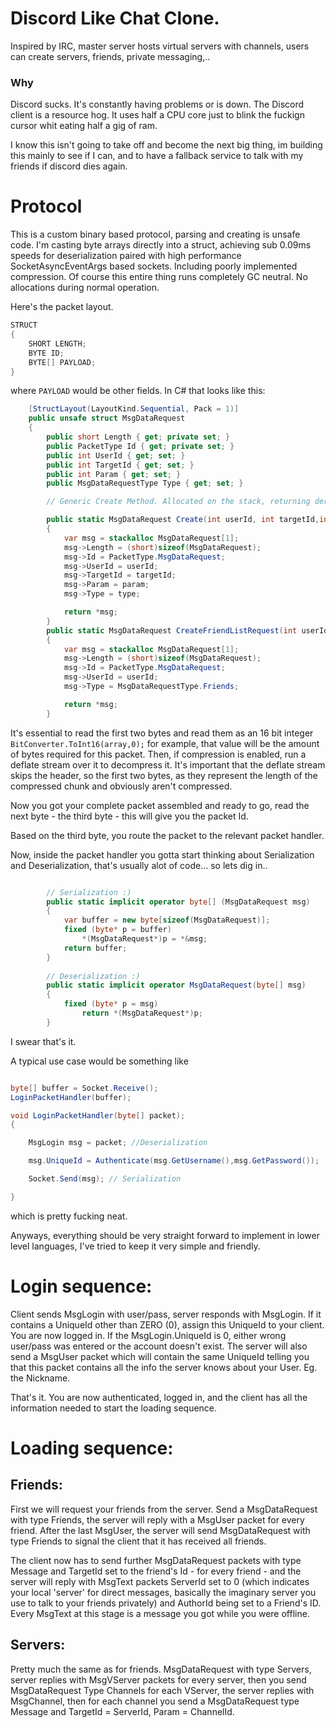 # Discord Like Chat Clone.

Inspired by IRC, master server hosts virtual servers with channels, users can create servers, friends, private messaging,..

### Why
Discord sucks. It's constantly having problems or is down. The Discord client is a resource hog. It uses half a CPU core just to blink the fuckign cursor whit eating half a gig of ram.

I know this isn't going to take off and become the next big thing, im building this mainly to see if I can, and to have a fallback service to talk with my friends if discord dies again.

# Protocol

This is a custom binary based protocol, parsing and creating is unsafe code. I'm casting byte arrays directly into a struct, achieving sub 0.09ms speeds for deserialization paired with high performance SocketAsyncEventArgs based sockets. Including poorly implemented compression. Of course this entire thing runs completely GC neutral. No allocations during normal operation. 

Here's the packet layout.

```C
STRUCT
{
    SHORT LENGTH;
    BYTE ID;
    BYTE[] PAYLOAD;
}
```

where `PAYLOAD` would be other fields.
In C# that looks like this:

```cs
    [StructLayout(LayoutKind.Sequential, Pack = 1)]
    public unsafe struct MsgDataRequest
    {
        public short Length { get; private set; }
        public PacketType Id { get; private set; }
        public int UserId { get; set; }
        public int TargetId { get; set; }
        public int Param { get; set; }
        public MsgDataRequestType Type { get; set; }

        // Generic Create Method. Allocated on the stack, returning dereferenced pointer.

        public static MsgDataRequest Create(int userId, int targetId,int param, MsgDataRequestType type)
        {
            var msg = stackalloc MsgDataRequest[1];
            msg->Length = (short)sizeof(MsgDataRequest);
            msg->Id = PacketType.MsgDataRequest;
            msg->UserId = userId;
            msg->TargetId = targetId;
            msg->Param = param;
            msg->Type = type;

            return *msg;
        }
        public static MsgDataRequest CreateFriendListRequest(int userId)
        {
            var msg = stackalloc MsgDataRequest[1];
            msg->Length = (short)sizeof(MsgDataRequest);
            msg->Id = PacketType.MsgDataRequest;
            msg->UserId = userId;
            msg->Type = MsgDataRequestType.Friends;

            return *msg;
        }
```

It's essential to read the first two bytes and read them as an 16 bit integer `BitConverter.ToInt16(array,0);` for example, that value will be the amount of bytes required for this packet. Then, if compression is enabled, run a deflate stream over it to decompress it. It's important that the deflate stream skips the header, so the first two bytes, as they represent the length of the compressed chunk and obviously aren't compressed.

Now you got your complete packet assembled and ready to go, read the next byte - the third byte - this will give you the packet Id. 

Based on the third byte, you route the packet to the relevant packet handler.

Now, inside the packet handler you gotta start thinking about Serialization and Deserialization, that's usually alot of code... so lets dig in..

```cs

        // Serialization :)
        public static implicit operator byte[] (MsgDataRequest msg)
        {
            var buffer = new byte[sizeof(MsgDataRequest)];
            fixed (byte* p = buffer)
                *(MsgDataRequest*)p = *&msg;
            return buffer;
        }
        
        // Deserialization :)
        public static implicit operator MsgDataRequest(byte[] msg)
        {
            fixed (byte* p = msg)
                return *(MsgDataRequest*)p;
        }

```
I swear that's it. 

A typical use case would be something like
```cs

byte[] buffer = Socket.Receive();
LoginPacketHandler(buffer);

void LoginPacketHandler(byte[] packet);
{

    MsgLogin msg = packet; //Deserialization

    msg.UniqueId = Authenticate(msg.GetUsername(),msg.GetPassword());

    Socket.Send(msg); // Serialization

}
```

which is pretty fucking neat.

Anyways, everything should be very straight forward to implement in lower level languages, I've tried to keep it very simple and friendly.


# Login sequence:

Client sends MsgLogin with user/pass, server responds with MsgLogin. If it contains a UniqueId other than ZERO (0), assign this UniqueId to your client. You are now logged in.
If the MsgLogin.UniqueId is 0, either wrong user/pass was entered or the account doesn't exist.
The server will also send a MsgUser packet which will contain the same UniqueId telling you that this packet contains all the info the server knows about your User. Eg. the Nickname. 

That's it. You are now authenticated, logged in, and the client has all the information needed to start the loading sequence.

# Loading sequence:

## Friends:
First we will request your friends from the server. Send a MsgDataRequest with type Friends, the server will reply with a MsgUser packet for every friend. After the last MsgUser, the server will send MsgDataRequest with type Friends to signal the client that it has received all friends.

The client now has to send further MsgDataRequest packets with type Message and TargetId set to the friend's Id - for every friend - and the server will reply with MsgText packets
ServerId set to 0 (which indicates your local 'server' for direct messages, basically the imaginary server you use to talk to your friends privately) and AuthorId being set to a Friend's ID. Every MsgText at this stage is a message you got while you were offline.

## Servers:

Pretty much the same as for friends. MsgDataRequest with type Servers, server replies with MsgVServer packets for every server, then you send MsgDataRequest Type Channels for each VServer, the server replies with MsgChannel, then for each channel you send a MsgDataRequest type Message and TargetId = ServerId, Param = ChannelId.
